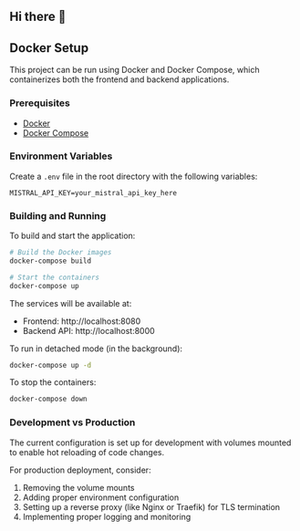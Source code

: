 ## Hi there 👋

<!--
**Paytjek/Paytjek** is a ✨ _special_ ✨ repository because its `README.md` (this file) appears on your GitHub profile.

Here are some ideas to get you started:

- 🔭 I'm currently working on ...
- 🌱 I'm currently learning ...
- 👯 I'm looking to collaborate on ...
- 🤔 I'm looking for help with ...
- 💬 Ask me about ...
- 📫 How to reach me: ...
- 😄 Pronouns: ...
- ⚡ Fun fact: ...
-->

## Docker Setup

This project can be run using Docker and Docker Compose, which containerizes both the frontend and backend applications.

### Prerequisites

- [Docker](https://docs.docker.com/get-docker/)
- [Docker Compose](https://docs.docker.com/compose/install/)

### Environment Variables

Create a `.env` file in the root directory with the following variables:

```
MISTRAL_API_KEY=your_mistral_api_key_here
```

### Building and Running

To build and start the application:

```bash
# Build the Docker images
docker-compose build

# Start the containers
docker-compose up
```

The services will be available at:
- Frontend: http://localhost:8080
- Backend API: http://localhost:8000

To run in detached mode (in the background):

```bash
docker-compose up -d
```

To stop the containers:

```bash
docker-compose down
```

### Development vs Production

The current configuration is set up for development with volumes mounted to enable hot reloading of code changes.

For production deployment, consider:
1. Removing the volume mounts
2. Adding proper environment configuration
3. Setting up a reverse proxy (like Nginx or Traefik) for TLS termination
4. Implementing proper logging and monitoring
